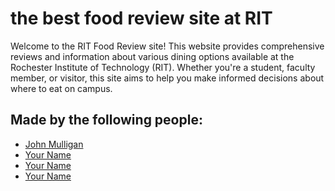 # the best food review site at RIT
Welcome to the RIT Food Review site! This website provides comprehensive reviews and information about various dining
options available at the Rochester Institute of Technology (RIT). Whether you're a student, faculty member, or visitor,
this site aims to help you make informed decisions about where to eat on campus.

## Made by the following people:
- [John Mulligan](https://github.com/jmulligan191)
- [Your Name](https://github.com/yourusername)
- [Your Name](https://github.com/yourusername)
- [Your Name](https://github.com/yourusername)
